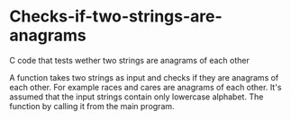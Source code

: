 # Checks-if-two-strings-are-anagrams
C code that tests wether two strings are anagrams of each other

A function takes two strings as input and checks if they are anagrams of each other. For example races and cares are anagrams of each other. It's assumed that the input strings contain only lowercase alphabet. The function by calling it from the main program.
